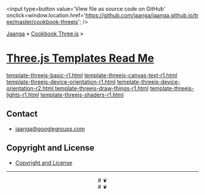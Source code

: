 <span style=display:none; >[View as web page]( http://jaanga.github.io/cookbook-threejs/templates/index.html "View file as a web page." ) </span>
<input type=button value='View file as source code on GitHub' onclick=window.location.href='https://github.com/jaanga/jaanga.github.io/tree/master/cookbook-threejs'; />

[Jaanga]( http://jaanga.github.io// ) » [Cookbook Three.js]( http://jaanga.github.io/cookbook-threejs/ ) » 

[Three.js Templates Read Me]( index.html )
===

[template-threejs-basic-r1.html]( template-threejs-basic-r1.html )
[template-threejs-canvas-text-r1.html ]( template-threejs-canvas-text-r1.html ) 
[template-threejs-device-orientation-r1.html]( template-threejs-device-orientation-r1.html )
[template-threejs-device-orientation-r2.html ]( template-threejs-device-orientation-r2.html )
[template-threejs-draw-things-r1.html]( template-threejs-draw-things-r1.html )
[template-threejs-lights-r1.html]( template-threejs-lights-r1.html )
[template-threejs-shaders-r1.html]( template-threejs-shaders-r1.html )





## Contact

* jaanga@googlegroups.com

## Copyright and License

* [Copyright and License]( http://jaanga.github.io/#http://jaanga.github.io/jaanga-copyright-and-mit-license.md ) 

***

<center title="dingbat" >
# <a href=javascript:window.scrollTo(0,0); style=text-decoration:none; >❦</a>
</center>

<center title="dingbat" >
# <span onclick=window.scrollTo(0,0); style=cursor:pointer; >❦</span>
</center>





